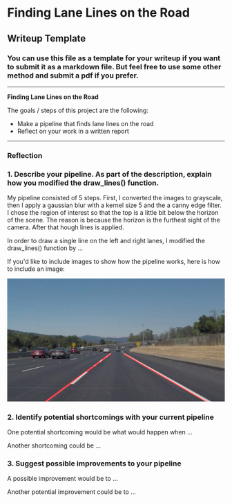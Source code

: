 # **Finding Lane Lines on the Road** 

## Writeup Template

### You can use this file as a template for your writeup if you want to submit it as a markdown file. But feel free to use some other method and submit a pdf if you prefer.

---

**Finding Lane Lines on the Road**

The goals / steps of this project are the following:
* Make a pipeline that finds lane lines on the road
* Reflect on your work in a written report


[//]: # (Image References)

[image1]: ./test_images_output/solidWhiteCurve.jpg "solidWhiteCurve"
[image2]: ./test_images_output/solidWhiteRight.jpg "solidWhiteRight"
[image3]: ./test_images_output/solidYellowCurve.jpg "solidYellowCurve"
[image4]: ./test_images_output/solidYellowCurve2.jpg "solidYellowCurve2"
[image5]: ./test_images_output/solidYellowLeft.jpg "solidYellowLeft"
[image6]: ./test_images_output/whiteCarLaneSwitch.jpg "whiteCarLaneSwitch"

---

### Reflection

### 1. Describe your pipeline. As part of the description, explain how you modified the draw_lines() function.

My pipeline consisted of 5 steps. First, I converted the images to grayscale, then I apply a gaussian blur with a kernel size 5 and the a canny edge filter.
I chose the region of interest so that the top is a little bit below the horizon of the scene. The reason is because the horizon is the furthest sight of the camera.
After that hough lines is applied.

In order to draw a single line on the left and right lanes, I modified the draw_lines() function by ...

If you'd like to include images to show how the pipeline works, here is how to include an image: 

![alt text][image1]


### 2. Identify potential shortcomings with your current pipeline


One potential shortcoming would be what would happen when ... 

Another shortcoming could be ...


### 3. Suggest possible improvements to your pipeline

A possible improvement would be to ...

Another potential improvement could be to ...
